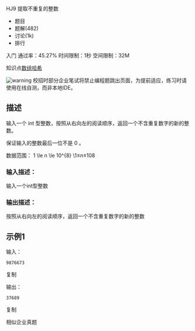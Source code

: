 HJ9 提取不重复的整数







- 题目
- 题解(482)
- 讨论(1k)
- 排行

入门 通过率：45.27% 时间限制：1秒 空间限制：32M

知识点[数组](https://www.nowcoder.com/exam/oj/ta?tpId=37?tag=578)[哈希](https://www.nowcoder.com/exam/oj/ta?tpId=37?tag=585)

![warning](https://static.nowcoder.com/fe/file/images/web/ta/warning.png) 校招时部分企业笔试将禁止编程题跳出页面，为提前适应，练习时请使用在线自测，而非本地IDE。

## 描述

输入一个 int 型整数，按照从右向左的阅读顺序，返回一个不含重复数字的新的整数。

保证输入的整数最后一位不是 0 。

数据范围： 1 \le n \le 10^{8} \1≤*n*≤108 

### 输入描述：

输入一个int型整数

### 输出描述：

按照从右向左的阅读顺序，返回一个不含重复数字的新的整数

## 示例1

输入：

```
9876673
```

复制

输出：

```
37689
```

复制

相似企业真题